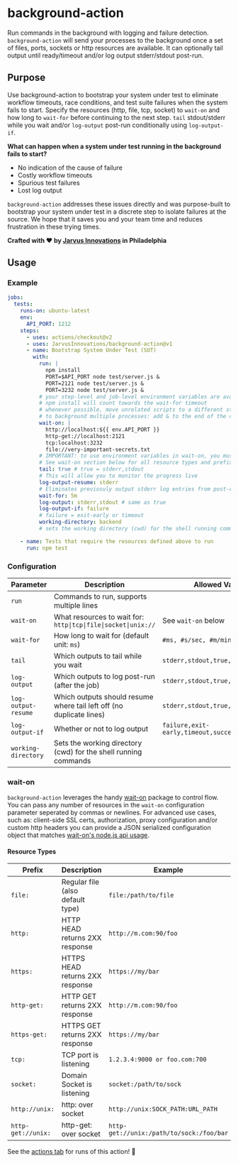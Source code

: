 # background-action

Run commands in the background with logging and failure detection. `background-action` will send your processes to the background once a set of files, ports, sockets or http resources are available. It can optionally tail output until ready/timeout and/or log output stderr/stdout post-run.

## Purpose

Use background-action to bootstrap your system under test to eliminate workflow timeouts, race conditions, and test suite failures when the system fails to start. Specify the resources (http, file, tcp, socket) to `wait-on` and how long to `wait-for` before continuing to the next step. `tail` stdout/stderr while you wait and/or `log-output` post-run conditionally using `log-output-if`.

**What can happen when a system under test running in the background fails to start?**

- No indication of the cause of failure
- Costly workflow timeouts
- Spurious test failures
- Lost log output

`background-action` addresses these issues directly and was purpose-built to bootstrap your system under test in a discrete step to isolate failures at the source. We hope that it saves you and your team time and reduces frustration in these trying times.

**Crafted with ❤️ by [Jarvus Innovations](https://jarv.us) in Philadelphia**

## Usage

### Example

```yaml
jobs:
  tests:
    runs-on: ubuntu-latest
    env:
      API_PORT: 1212
    steps:
      - uses: actions/checkout@v2
      - uses: JarvusInnovations/background-action@v1
      - name: Bootstrap System Under Test (SUT)
        with:
          run: |
            npm install
            PORT=$API_PORT node test/server.js &
            PORT=2121 node test/server.js &
            PORT=3232 node test/server.js &
          # your step-level and job-level environment variables are available to your commands as-is
          # npm install will count towards the wait-for timeout
          # whenever possible, move unrelated scripts to a different step
          # to background multiple processes: add & to the end of the command
          wait-on: |
            http://localhost:${{ env.API_PORT }}
            http-get://localhost:2121
            tcp:localhost:3232
            file://very-important-secrets.txt
          # IMPORTANT: to use environment variables in wait-on, you must use this form: ${{ env.VAR }}
          # See wait-on section below for all resource types and prefixes
          tail: true # true = stderr,stdout
          # This will allow you to monitor the progress live
          log-output-resume: stderr
          # Eliminates previosuly output stderr log entries from post-run output
          wait-for: 5m
          log-output: stderr,stdout # same as true
          log-output-if: failure
          # failure = exit-early or timeout
          working-directory: backend
          # sets the working directory (cwd) for the shell running commands

    - name: Tests that require the resources defined above to run
      run: npm test
```

### Configuration

| Parameter           | Description                                                          | Allowed Values                                  | Default         |
|---------------------|----------------------------------------------------------------------|-------------------------------------------------|-----------------|
| `run`               | Commands to run, supports multiple lines                             |                                                 |                 |
| `wait-on`           | What resources to wait for: `http\|tcp\|file\|socket\|unix://`       | See `wait-on` below                             |                 |
| `wait-for`          | How long to wait for (default unit: `ms`)                            | `#ms, #s/sec, #m/min, #h/hr`                    | `5m`            |
| `tail`              | Which outputs to tail while you wait                                 | `stderr,stdout,true,false`                      | `stderr,stdout` |
| `log-output`        | Which outputs to log post-run (after the job)                        | `stderr,stdout,true,false`                      | `stderr,stdout` |
| `log-output-resume` | Which outputs should resume where tail left off (no duplicate lines) | `stderr,stdout,true,false`                      | `stderr,stdout` |
| `log-output-if`     | Whether or not to log output                                         | `failure,exit-early,timeout,success,true,false` |                 |
| `working-directory` | Sets the working directory (cwd) for the shell running commands      |                                                 |                 |

### wait-on

`background-action` leverages the handy [wait-on](https://www.npmjs.com/package/wait-on) package to control flow. You can pass any number of resources in the `wait-on` configuration parameter seperated by commas or newlines. For advanced use cases, such as: client-side SSL certs, authorization, proxy configuration and/or custom http headers you can provide a JSON serialized configuration object that matches [wait-on's node.js api usage](https://www.npmjs.com/package/wait-on#nodejs-api-usage).

#### Resource Types

| Prefix             | Description                      | Example                                  |
|--------------------|----------------------------------|------------------------------------------|
| `file:`            | Regular file (also default type) | `file:/path/to/file`                     |
| `http:`            | HTTP HEAD returns 2XX response   | `http://m.com:90/foo`                    |
| `https:`           | HTTPS HEAD returns 2XX response  | `https://my/bar`                         |
| `http-get:`        | HTTP GET returns 2XX response    | `http://m.com:90/foo`                    |
| `https-get:`       | HTTPS GET returns 2XX response   | `https://my/bar`                         |
| `tcp:`             | TCP port is listening            | `1.2.3.4:9000 or foo.com:700`            |
| `socket:`          | Domain Socket is listening       | `socket:/path/to/sock`                   |
| `http://unix:`     | http: over socket                | `http://unix:SOCK_PATH:URL_PATH`         |
| `http-get://unix:` | http-get: over socket            | `http-get://unix:/path/to/sock:/foo/bar` |

See the [actions tab](https://github.com/JarvusInnovations/background-action/actions) for runs of this action! :rocket:
